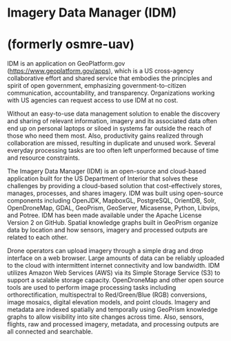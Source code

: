 # Imagery Data Manager (IDM) 
# (formerly osmre-uav) 

IDM is an application on GeoPlatform.gov (https://www.geoplatform.gov/apps), which is a US cross-agency collaborative effort and shared service that embodies the principles and spirit of open government, emphasizing government-to-citizen communication, accountability, and transparency. Organizations working with US agencies can request access to use IDM at no cost.

Without an easy-to-use data management solution to enable the discovery and sharing of relevant information, imagery and its associated data often end up on personal laptops or siloed in systems far outside the reach of those who need them most. Also, productivity gains realized through collaboration are missed, resulting in duplicate and unused work. Several everyday processing tasks are too often left unperformed because of time and resource constraints. 

The Imagery Data Manager (IDM) is an open-source and cloud-based application built for the US Department of Interior that solves these challenges by providing a cloud-based solution that cost-effectively stores, manages, processes, and shares imagery. IDM was built using open-source components including OpenJDK, MapboxGL, PostgreSQL, OrientDB, Solr, OpenDroneMap, GDAL, GeoPrism, GeoServer, Micasense, Python, Libvips, and Potree. IDM has been made available under the Apache License Version 2 on GitHub. Spatial knowledge graphs built in GeoPrism organize data by location and how sensors, imagery and processed outputs are related to each other.  

Drone operators can upload imagery through a simple drag and drop interface on a web browser. Large amounts of data can be reliably uploaded to the cloud with intermittent internet connectivity and low bandwidth. IDM utilizes Amazon Web Services (AWS) via its Simple Storage Service (S3) to support a scalable storage capacity. OpenDroneMap and other open source tools are used to perform image processing tasks including orthorectification, multispectral to Red/Green/Blue (RGB) conversions, image mosaics, digital elevation models, and point clouds. Imagery and metadata are indexed spatially and temporally using GeoPrism knowledge graphs to allow visibility into site changes across time. Also, sensors, flights, raw and processed imagery, metadata, and processing outputs are all connected and searchable.
